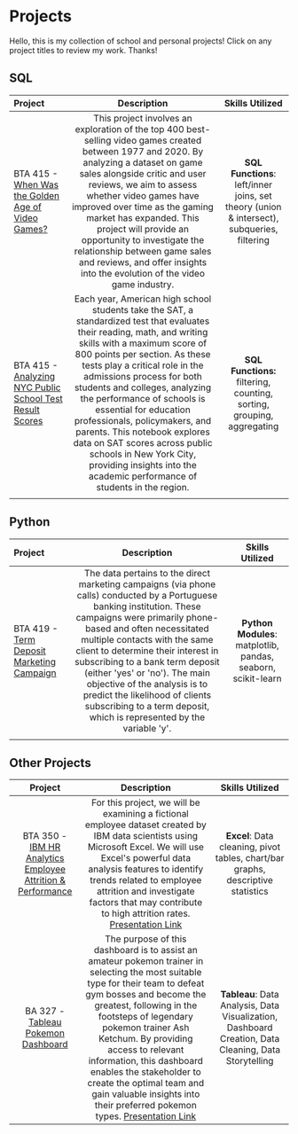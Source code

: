 # Projects
Hello, this is my collection of school and personal projects! Click on any project titles to review my work. Thanks!



## SQL

| Project         | Description          | Skills Utilized  |
| :------------------- |:---------------------:| :--------------:|
| BTA 415 - [When Was the Golden Age of Video Games?](https://github.com/Rickatronn/Projects/blob/main/VideoGames.ipynb)     | This project involves an exploration of the top 400 best-selling video games created between 1977 and 2020. By analyzing a dataset on game sales alongside critic and user reviews, we aim to assess whether video games have improved over time as the gaming market has expanded. This project will provide an opportunity to investigate the relationship between game sales and reviews, and offer insights into the evolution of the video game industry. | **SQL Functions**: left/inner joins, set theory (union & intersect), subqueries, filtering|
| BTA 415 - [Analyzing NYC Public School Test Result Scores](https://github.com/Rickatronn/Projects/blob/main/NYC.ipynb)  | Each year, American high school students take the SAT, a standardized test that evaluates their reading, math, and writing skills with a maximum score of 800 points per section. As these tests play a critical role in the admissions process for both students and colleges, analyzing the performance of schools is essential for education professionals, policymakers, and parents. This notebook explores data on SAT scores across public schools in New York City, providing insights into the academic performance of students in the region.   | **SQL Functions:** filtering, counting, sorting, grouping, aggregating |
|  |  |   |



## Python

| Project         | Description          | Skills Utilized  |
| :------------------- |:---------------------:| :--------------:|
| BTA 419 - [Term Deposit Marketing Campaign](https://github.com/Rickatronn/Projects/blob/main/Ricky-Truong-BTA419-W23%20.ipynb)     | The data pertains to the direct marketing campaigns (via phone calls) conducted by a Portuguese banking institution. These campaigns were primarily phone-based and often necessitated multiple contacts with the same client to determine their interest in subscribing to a bank term deposit (either 'yes' or 'no'). The main objective of the analysis is to predict the likelihood of clients subscribing to a term deposit, which is represented by the variable 'y'. | **Python Modules**: matplotlib, pandas, seaborn, scikit-learn
|  |  |   |



## Other Projects

| Project        | Description           | Skills Utilized  |
| :-------------------: |:---------------------:| :--------------:|
| BTA 350 - [IBM HR Analytics Employee Attrition & Performance](https://github.com/Rickatronn/Projects/blob/main/Final%20BTA%20350%20Analytics%20Project%20Ricky%20Truong.pdf) | For this project, we will be examining a fictional employee dataset created by IBM data scientists using Microsoft Excel. We will use Excel's powerful data analysis features to identify trends related to employee attrition and investigate factors that may contribute to high attrition rates. [Presentation Link](https://youtu.be/PfTXbA0LJSc) | **Excel**: Data cleaning, pivot tables, chart/bar graphs, descriptive statistics |
| BA 327 - [Tableau Pokemon Dashboard](https://public.tableau.com/app/profile/ricky.truong/viz/BA327PokemonDashboard/Storyboard1) | The purpose of this dashboard is to assist an amateur pokemon trainer in selecting the most suitable type for their team to defeat gym bosses and become the greatest, following in the footsteps of legendary pokemon trainer Ash Ketchum. By providing access to relevant information, this dashboard enables the stakeholder to create the optimal team and gain valuable insights into their preferred pokemon types. [Presentation Link](https://youtu.be/ZugXwvKunxE)| **Tableau**: Data Analysis, Data Visualization, Dashboard Creation, Data Cleaning, Data Storytelling |
